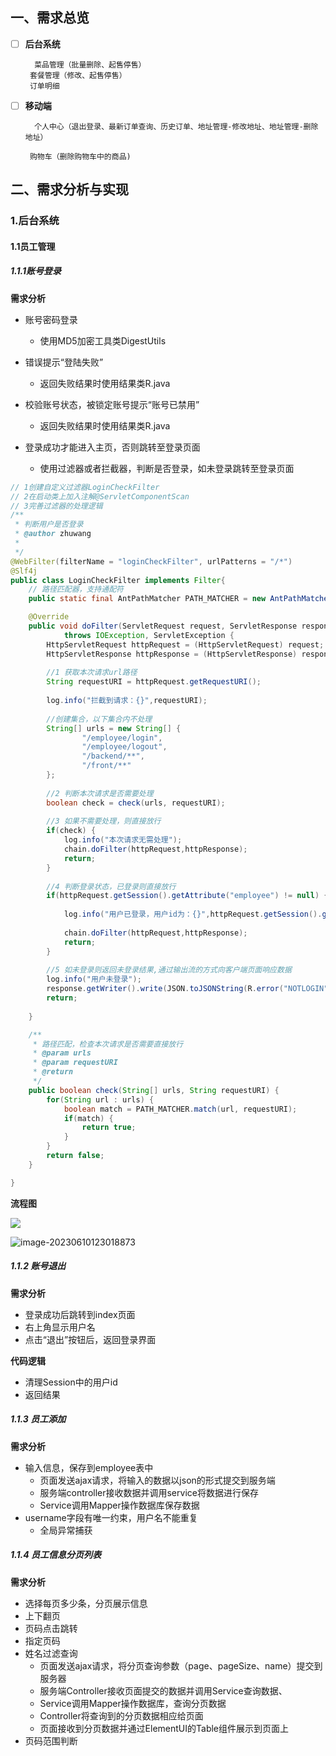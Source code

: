 ## 一、需求总览

- [ ] **后台系统**
        

      	菜品管理（批量删除、起售停售）
      ​	套餐管理（修改、起售停售）
      ​	订单明细

- [ ] **移动端**
        

      	个人中心（退出登录、最新订单查询、历史订单、地址管理-修改地址、地址管理-删除地址）
      
      ​	购物车（删除购物车中的商品)



## 二、需求分析与实现

### 1.后台系统

#### 1.1员工管理

##### 1.1.1账号登录

**需求分析**

- 账号密码登录
  - 使用MD5加密工具类DigestUtils

- 错误提示“登陆失败”
  - 返回失败结果时使用结果类R.java

- 校验账号状态，被锁定账号提示“账号已禁用”
  - 返回失败结果时使用结果类R.java

- 登录成功才能进入主页，否则跳转至登录页面
  - 使用过滤器或者拦截器，判断是否登录，如未登录跳转至登录页面


```java
// 1创建自定义过滤器LoginCheckFilter
// 2在启动类上加入注解@ServletComponentScan
// 3完善过滤器的处理逻辑
/**
 * 判断用户是否登录
 * @author zhuwang
 *
 */
@WebFilter(filterName = "loginCheckFilter", urlPatterns = "/*")
@Slf4j
public class LoginCheckFilter implements Filter{
	// 路径匹配器，支持通配符
	public static final AntPathMatcher PATH_MATCHER = new AntPathMatcher();

	@Override
	public void doFilter(ServletRequest request, ServletResponse response, FilterChain chain)
			throws IOException, ServletException {
		HttpServletRequest httpRequest = (HttpServletRequest) request;
		HttpServletResponse httpResponse = (HttpServletResponse) response;
		
		//1 获取本次请求url路径
		String requestURI = httpRequest.getRequestURI();
		
		log.info("拦截到请求：{}",requestURI);
		
		//创建集合，以下集合内不处理
		String[] urls = new String[] {
				"/employee/login",
				"/employee/logout",
				"/backend/**",
				"/front/**"
		};
		
		//2 判断本次请求是否需要处理
		boolean check = check(urls, requestURI);
		
		//3 如果不需要处理，则直接放行
		if(check) {
			log.info("本次请求无需处理");
			chain.doFilter(httpRequest,httpResponse);
			return;
		}
		
		//4 判断登录状态，已登录则直接放行
		if(httpRequest.getSession().getAttribute("employee") != null) {
			
			log.info("用户已登录，用户id为：{}",httpRequest.getSession().getAttribute("employee"));
			
			chain.doFilter(httpRequest,httpResponse);
			return;
		}
		
		//5 如未登录则返回未登录结果,通过输出流的方式向客户端页面响应数据
		log.info("用户未登录");
		response.getWriter().write(JSON.toJSONString(R.error("NOTLOGIN")));
		return;
		
	}

	/**
	 * 路径匹配，检查本次请求是否需要直接放行
	 * @param urls
	 * @param requestURI
	 * @return
	 */
	public boolean check(String[] urls, String requestURI) {
		for(String url : urls) {
			boolean match = PATH_MATCHER.match(url, requestURI);
			if(match) {
				return true;
			}
		}
		return false;
	}

}
```



**流程图**

![](C:\Users\zhuwang\Desktop\瑞吉外卖\imgs\Snipaste_2023-06-09_20-28-21.png)

![image-20230610123018873](C:\Users\zhuwang\AppData\Roaming\Typora\typora-user-images\image-20230610123018873.png)





##### 1.1.2 账号退出

**需求分析**

- 登录成功后跳转到index页面
- 右上角显示用户名
- 点击“退出”按钮后，返回登录界面

**代码逻辑**

- 清理Session中的用户id
- 返回结果



##### 1.1.3 员工添加

**需求分析**

- 输入信息，保存到employee表中
  - 页面发送ajax请求，将输入的数据以json的形式提交到服务端
  - 服务端controller接收数据并调用service将数据进行保存
  - Service调用Mapper操作数据库保存数据
- username字段有唯一约束，用户名不能重复
  - 全局异常捕获



##### 1.1.4 员工信息分页列表

**需求分析**

- 选择每页多少条，分页展示信息
- 上下翻页
- 页码点击跳转
- 指定页码
- 姓名过滤查询
  - 页面发送ajax请求，将分页查询参数（page、pageSize、name）提交到服务器
  - 服务端Controller接收页面提交的数据并调用Service查询数据、
  - Service调用Mapper操作数据库，查询分页数据
  - Controller将查询到的分页数据相应给页面
  - 页面接收到分页数据并通过ElementUI的Table组件展示到页面上
- 页码范围判断



























